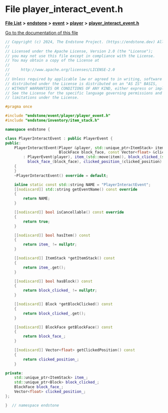

# File player\_interact\_event.h

[**File List**](files.md) **>** [**endstone**](dir_6cf277b678674f97c7a2b6b3b2447b33.md) **>** [**event**](dir_f1d783c0ad83ee143d16e768ebca51c8.md) **>** [**player**](dir_7c05c37b25e9c9eccd9c63c2d313ba28.md) **>** [**player\_interact\_event.h**](player__interact__event_8h.md)

[Go to the documentation of this file](player__interact__event_8h.md)


```C++
// Copyright (c) 2024, The Endstone Project. (https://endstone.dev) All Rights Reserved.
//
// Licensed under the Apache License, Version 2.0 (the "License");
// you may not use this file except in compliance with the License.
// You may obtain a copy of the License at
//
//     http://www.apache.org/licenses/LICENSE-2.0
//
// Unless required by applicable law or agreed to in writing, software
// distributed under the License is distributed on an "AS IS" BASIS,
// WITHOUT WARRANTIES OR CONDITIONS OF ANY KIND, either express or implied.
// See the License for the specific language governing permissions and
// limitations under the License.

#pragma once

#include "endstone/event/player/player_event.h"
#include "endstone/inventory/item_stack.h"

namespace endstone {

class PlayerInteractEvent : public PlayerEvent {
public:
    PlayerInteractEvent(Player &player, std::unique_ptr<ItemStack> item, std::unique_ptr<Block> block_clicked,
                        BlockFace block_face, const Vector<float> &clicked_position)
        : PlayerEvent(player), item_(std::move(item)), block_clicked_(std::move(block_clicked)),
          block_face_(block_face), clicked_position_(clicked_position)
    {
    }
    ~PlayerInteractEvent() override = default;

    inline static const std::string NAME = "PlayerInteractEvent";
    [[nodiscard]] std::string getEventName() const override
    {
        return NAME;
    }

    [[nodiscard]] bool isCancellable() const override
    {
        return true;
    }

    [[nodiscard]] bool hasItem() const
    {
        return item_ != nullptr;
    }

    [[nodiscard]] ItemStack *getItemStack() const
    {
        return item_.get();
    }

    [[nodiscard]] bool hasBlock() const
    {
        return block_clicked_ != nullptr;
    }

    [[nodiscard]] Block *getBlockClicked() const
    {
        return block_clicked_.get();
    }

    [[nodiscard]] BlockFace getBlockFace() const
    {
        return block_face_;
    }

    [[nodiscard]] Vector<float> getClickedPosition() const
    {
        return clicked_position_;
    }

private:
    std::unique_ptr<ItemStack> item_;
    std::unique_ptr<Block> block_clicked_;
    BlockFace block_face_;
    Vector<float> clicked_position_;
};

}  // namespace endstone
```


